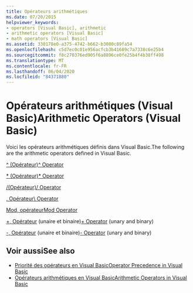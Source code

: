 ```yaml
---
title: Opérateurs arithmétiques
ms.date: 07/20/2015
helpviewer_keywords:
- operators [Visual Basic], arithmetic
- arithmetic operators [Visual Basic]
- math operators [Visual Basic]
ms.assetid: 330178e0-a375-4742-b662-b3080c89fa54
ms.openlocfilehash: c5d7ec0c01e956acfcb3b41689c7a7338c6e25b4
ms.sourcegitcommit: f8c270376ed905f6a8896ce0fe25b4f4b38ff498
ms.translationtype: MT
ms.contentlocale: fr-FR
ms.lasthandoff: 06/04/2020
ms.locfileid: "84371880"
---
```

# <a name="arithmetic-operators-visual-basic"></a><span data-ttu-id="ac46d-102">Opérateurs arithmétiques (Visual Basic)</span><span class="sxs-lookup"><span data-stu-id="ac46d-102">Arithmetic Operators (Visual Basic)</span></span>
<span data-ttu-id="ac46d-103">Voici les opérateurs arithmétiques définis dans Visual Basic.</span><span class="sxs-lookup"><span data-stu-id="ac46d-103">The following are the arithmetic operators defined in Visual Basic.</span></span>  
  
 [<span data-ttu-id="ac46d-104">^ (Opérateur)</span><span class="sxs-lookup"><span data-stu-id="ac46d-104">^ Operator</span></span>](exponentiation-operator.md)  
  
 [<span data-ttu-id="ac46d-105">\* (Opérateur)</span><span class="sxs-lookup"><span data-stu-id="ac46d-105">\* Operator</span></span>](multiplication-operator.md)  
  
 [<span data-ttu-id="ac46d-106">/(Opérateur)</span><span class="sxs-lookup"><span data-stu-id="ac46d-106">/ Operator</span></span>](floating-point-division-operator.md)  
  
 [<span data-ttu-id="ac46d-107">\, Opérateur</span><span class="sxs-lookup"><span data-stu-id="ac46d-107">\ Operator</span></span>](integer-division-operator.md)  
  
 [<span data-ttu-id="ac46d-108">Mod, opérateur</span><span class="sxs-lookup"><span data-stu-id="ac46d-108">Mod Operator</span></span>](mod-operator.md)  
  
 <span data-ttu-id="ac46d-109">[+, Opérateur](addition-operator.md) (unaire et binaire)</span><span class="sxs-lookup"><span data-stu-id="ac46d-109">[+ Operator](addition-operator.md) (unary and binary)</span></span>  
  
 <span data-ttu-id="ac46d-110">[-, Opérateur](subtraction-operator.md) (unaire et binaire)</span><span class="sxs-lookup"><span data-stu-id="ac46d-110">[- Operator](subtraction-operator.md) (unary and binary)</span></span>  
  
## <a name="see-also"></a><span data-ttu-id="ac46d-111">Voir aussi</span><span class="sxs-lookup"><span data-stu-id="ac46d-111">See also</span></span>

- [<span data-ttu-id="ac46d-112">Priorité des opérateurs en Visual Basic</span><span class="sxs-lookup"><span data-stu-id="ac46d-112">Operator Precedence in Visual Basic</span></span>](operator-precedence.md)
- [<span data-ttu-id="ac46d-113">Opérateurs arithmétiques en Visual Basic</span><span class="sxs-lookup"><span data-stu-id="ac46d-113">Arithmetic Operators in Visual Basic</span></span>](../../programming-guide/language-features/operators-and-expressions/arithmetic-operators.md)
